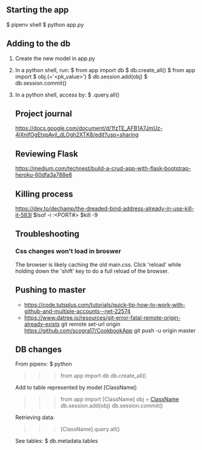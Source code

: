 ## Starting the app 
$ pipenv shell 
$ python app.py

## Adding to the db 

1. Create the new model in app.py 
2. In a python shell, run:
	$ from app import db
	$ db.create_all()
	$ from app import <Object name> 
	$ obj.<Object name>(<pk>='<pk_value>')
	$ db.session.add(obj)
	$ db.session.commit()

3. In a python shell, access by: 
	$ <Object name>.query.all()


## Project journal 
https://docs.google.com/document/d/1fzTE_AFB1A7JmUz-4jXnifOgEtxpAvjl_dLOgh2XTK8/edit?usp=sharing

## Reviewing Flask 
https://medium.com/technest/build-a-crud-app-with-flask-bootstrap-heroku-60dfa3a788e8

## Killing process
https://dev.to/dechamp/the-dreaded-bind-address-already-in-use-kill-it-583l
$lsof -i :<PORT#>
$kill -9 <PID>

## Troubleshooting 

### Css changes won't load in broswer
The browser is likely caching the old main.css. Click 'reload' while holding down the 'shift' key to do a full reload of the browser. 

## Pushing to master 
- https://code.tutsplus.com/tutorials/quick-tip-how-to-work-with-github-and-multiple-accounts--net-22574
- https://www.datree.io/resources/git-error-fatal-remote-origin-already-exists
git remote set-url origin https://github.com/scogra17/CookbookApp
git push -u origin master

## DB changes
From pipenv:
$ python
>>> from app import db
>>> db.create_all()

Add to table represented by model [ClassName]:
>>> from app import [ClassName]
>>> obj = [ClassName]([fields])
>>> db.session.add(obj)
>>> db.session.commit()

Retrieving data:
>>> [ClassName].query.all()


See tables:
$ db.metadata.tables


